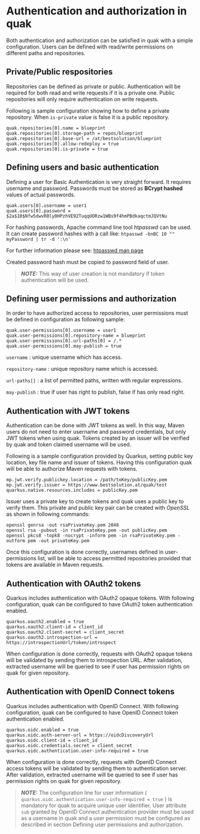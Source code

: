 # Authentication and authorization in quak

Both authentication and authorization can be satisfied in quak with a simple configuration. Users can be defined with read/write permissions on different paths and repositories.


## Private/Public respositories

Repositories can be defined as private or public. Authentication will be required for both read and write requests if it is a private one. Public repositories will only require authentication on write requests.

Following is sample configuration showing how to define a private repository. When `is-private` value is false it is a public repository.

```
quak.repositories[0].name = blueprint
quak.repositories[0].storage-path = repos/blueprint
quak.repositories[0].base-url = /at/bestsolution/blueprint
quak.repositories[0].allow-redeploy = true
quak.repositories[0].is-private = true
```

## Defining users and basic authentication

Defining a user for Basic Authentication is very straight forward. It requires username and password. Passwords must be stored as **BCrypt hashed** values of actual passwords.

```
quak.users[0].username = user1
quak.users[0].password = $2a$10$Nfw5dwvR8ly0HPzhVE92TuqqUORzw1WBs9f4hmPBdkaqctmJQVtNu
```

For hashing passwords, Apache command line tool *htpasswd* can be used. It can create password hashes with a call like: `htpasswd -bnBC 10 "" myPassword | tr -d ':\n'`

For further information please see: [htpasswd man page](https://httpd.apache.org/docs/2.4/programs/htpasswd.html)

Created password hash must be copied to password field of user.


> **_NOTE:_** This way of user creation is not mandatory if token authentication will be used.


## Defining user permissions and authorization

In order to have authorized access to repositories, user permissions must be defined in configuration as following sample:

```
quak.user-permissions[0].username = user1
quak.user-permissions[0].repository-name = blueprint
quak.user-permissions[0].url-paths[0] = /.*
quak.user-permissions[0].may-publish = true
```

`username` : unique username which has access.

`repository-name` : unique repository name which is accessed.

`url-paths[]` : a list of permitted paths, written with regular expressions.

`may-publish` : true if user has right to publish, false if has only read right.


## Authentication with JWT tokens

Authentication can be done with JWT tokens as well. In this way, Maven users do not need to enter username and password credentials, but only JWT tokens when using quak. Tokens created by an issuer will be verified by quak and token claimed username will be used.

Following is a sample configuration provided by Quarkus, setting public key location, key file name and issuer of tokens. Having this configuration quak will be able to authorize Maven requests with tokens.

```
mp.jwt.verify.publickey.location = /path/toKey/publicKey.pem
mp.jwt.verify.issuer = https://www.bestsolution.at/quak/test
quarkus.native.resources.includes = publicKey.pem
```

Issuer uses a private key to create tokens and quak uses a public key to verify them. This private and public key pair can be created with *OpenSSL* as shown in following commands:

```
openssl genrsa -out rsaPrivateKey.pem 2048
openssl rsa -pubout -in rsaPrivateKey.pem -out publicKey.pem
openssl pkcs8 -topk8 -nocrypt -inform pem -in rsaPrivateKey.pem -outform pem -out privateKey.pem
```

Once this configuration is done correctly, usernames defined in user-permissions list, will be able to access permitted repositories provided that tokens are available in Maven requests.


## Authentication with OAuth2 tokens

Quarkus includes authentication with OAuth2 opaque tokens. With following configuration, quak can be configured to have OAuth2 token authentication enabled.

```
quarkus.oauth2.enabled = true
quarkus.oauth2.client-id = client_id
quarkus.oauth2.client-secret = client_secret
quarkus.oauth2.introspection-url = https://introspectionUrl/token/introspect
```

When configuration is done correctly, requests with OAuth2 opaque tokens will be validated by sending them to introspection URL. After validation, extracted username will be queried to see if user has permission rights on quak for given repository.


## Authentication with OpenID Connect tokens

Quarkus includes authentication with OpenID Connect. With following configuration, quak can be configured to have OpenID Connect token authentication enabled.

```
quarkus.oidc.enabled = true
quarkus.oidc.auth-server-url = https://oidcDiscoveryUrl
quarkus.oidc.client-id = client_id
quarkus.oidc.credentials.secret = client_secret
quarkus.oidc.authentication.user-info-required = true
```

When configuration is done correctly, requests with OpenID Connect access tokens will be validated by sending them to authentication server. After validation, extracted username will be queried to see if user has permission rights on quak for given repository.

> **_NOTE:_** The configuration line for user information ( `quarkus.oidc.authentication.user-info-required = true` ) is mandatory for quak to acquire unique user identifier. User attribute `sub` granted by OpenID Connect authentication provider must be used as a username in quak and a user permission must be configured as described in section Defining user permissions and authorization.
